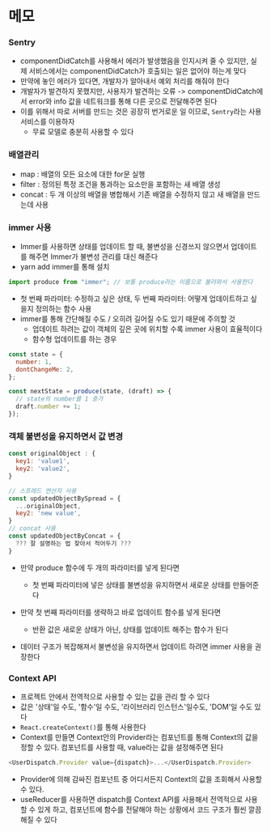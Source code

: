 # 메모

### Sentry

- componentDidCatch를 사용해서 에러가 발생했음을 인지시켜 줄 수 있지만, 실제 서비스에서는 componentDidCatch가 호출되는 일은 없어야 하는게 맞다
- 만약에 놓인 에러가 있다면, 개발자가 알아내서 예외 처리를 해줘야 한다
- 개발자가 발견하지 못했지만, 사용자가 발견하는 오류 -> componentDidCatch에서 error와 info 값을 네트워크를 통해 다른 곳으로 전달해주면 된다
- 이를 위해서 따로 서버를 만드는 것은 굉장히 번거로운 일 이므로, `Sentry`라는 사용 서비스를 이용하자
  - 무료 모델로 충분히 사용할 수 있다

### 배열관리

- map : 배열의 모든 요소에 대한 for문 실행
- filter : 정의된 특정 조건을 통과하는 요소만을 포함하는 새 배열 생성
- concat : 두 개 이상의 배열을 병합해서 기존 배열을 수정하지 않고 새 배열을 만드는데 사용

### immer 사용

- Immer를 사용하면 상태를 업데이트 할 때, 불변성을 신경쓰지 않으면서 업데이트를 해주면 Immer가 불변성 관리를 대신 해준다
- yarn add immer를 통해 설치

```javascript
import produce from "immer"; // 보통 produce라는 이름으로 불러와서 사용한다
```

- 첫 번째 파라미터: 수정하고 싶은 상태, 두 번째 파라미터: 어떻게 업데이트하고 싶을지 정의하는 함수 사용
- immer를 통해 간단해질 수도 / 오히려 길어질 수도 있기 때문에 주의할 것
  - 업데이트 하려는 값이 객체의 깊은 곳에 위치할 수록 immer 사용이 효율적이다
  - 함수형 업데이트를 하는 경우

```javascript
const state = {
  number: 1,
  dontChangeMe: 2,
};

const nextState = produce(state, (draft) => {
  // state의 number를 1 증가
  draft.number += 1;
});
```

### 객체 불변성을 유지하면서 값 변경

```javascript
const originalObject : {
  key1: 'value1',
  key2: 'value2',
}

// 스프레드 연산자 사용
const updatedObjectBySpread = {
  ...originalObject,
  key2: 'new value',
}
// concat 사용
const updatedObjectByConcat = {
  ??? 잘 설명하는 법 찾아서 적어두기 ???
}
```

- 만약 produce 함수에 두 개의 파라미터를 넣게 된다면
  - 첫 번째 파라미터에 넣은 상태를 불변성을 유지하면서 새로운 상태를 만들어준다
- 만약 첫 번째 파라미터를 생략하고 바로 업데이트 함수를 넣게 된다면

  - 반환 값은 새로운 상태가 아닌, 상태를 업데이트 해주는 함수가 된다

- 데이터 구조가 복잡해져서 불변성을 유지하면서 업데이트 하려면 immer 사용을 권장한다

### Context API

- 프로젝트 안에서 전역적으로 사용할 수 있는 값을 관리 할 수 있다
- 값은 '상태'일 수도, '함수'일 수도, '라이브러리 인스턴스'일수도, 'DOM'일 수도 있다
- `React.createContext()`를 통해 사용한다
- Context를 만들면 Context안의 Provider라는 컴포넌트를 통해 Context의 값을 정할 수 있다. 컴포넌트를 사용할 때, value라는 값을 설정해주면 된다

```javascript
<UserDispatch.Provider value={dispatch}>...</UserDispatch.Provider>
```

- Provider에 의해 감싸진 컴포넌트 중 어디서든지 Context의 값을 조회해서 사용할 수 있다.
- useReducer를 사용하면 dispatch를 Context API를 사용해서 전역적으로 사용할 수 있게 하고, 컴포넌트에 함수를 전달해야 하는 상황에서 코드 구조가 훨씬 깔끔해질 수 있다
